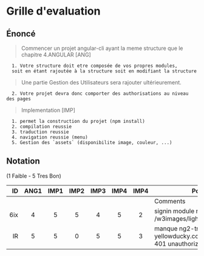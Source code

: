 # Grille d'evaluation


## Énoncé

> Commencer un projet angular-cli ayant la meme structure que le chapitre 4.ANGULAR  [ANG]

```
  1. Votre structure doit etre composée de vos propres modules, 
  soit en étant rajoutée à la structure soit en modifiant la structure
```

> Une partie Gestion des Utilisateurs sera rajouter ultérieurement.

```
  2. Votre projet devra donc comporter des authorisations au niveau des pages
```

> Implementation  [IMP]

```
  1. permet la construction du projet (npm install)  
  2. compilation reussie  
  3. traduction reussie
  4. navigation reussie (menu)
  5. Gestion des `assets` (disponibilite image, couleur, ...)
```


## Notation 

(1 Faible - 5 Tres Bon)

| ID  |ANG1|IMP1|IMP2|IMP3|IMP4|IMP4| Points (6*5)                                                                                |
|----:|:--:|:--:|:--:|:--:|:--:|:--:|---------------------------------------------------------------------------------------------|  
|     |    |    |    |    |    |    | Comments                                                                                    |
| 6ix |  4 | 5  | 5  | 4  |  5 |  2 | signin module non connecte,  manque /w3images/lights.jpg                                    |  
| IR  |  5 | 5  | 0  | 5  |  5 |  3 | manque ng2-translate, manque c.img, yellowducky.co/YellowDuckySmall.png 401 unauthorized    |  
